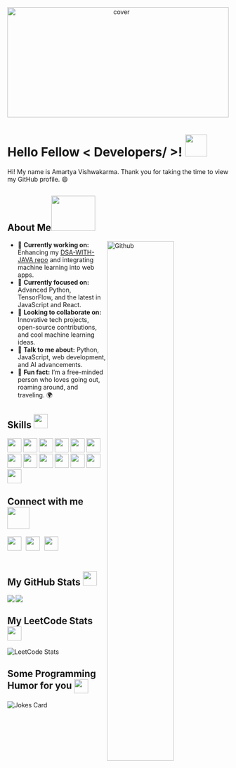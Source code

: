 <div algin="center">
  
<div align="center">
  <img width="100%" height="250px" src="https://raw.githubusercontent.com/rahulbanerjee26/githubProfileReadmeGenerator/main/banners/banner7.png" alt="cover" />
</div>

<h1> Hello Fellow < Developers/ >! <img src="https://raw.githubusercontent.com/rahulbanerjee26/githubProfileReadmeGenerator/main/gifs/wave.gif" width="50px" height="50px"> </h1>


<div size='20px'> 
  Hi! My name is Amartya Vishwakarma. Thank you for taking the time to view my GitHub profile. 😄
</div>

<h2> 
  About Me<img src="https://raw.githubusercontent.com/rahulbanerjee26/githubProfileReadmeGenerator/main/gifs/eatSleepCodeRepeat.gif" width="100px" height="80px" >
</h2>

<img width="55%" align="right" alt="Github" src="https://raw.githubusercontent.com/rahulbanerjee26/githubProfileReadmeGenerator/47a1a7b035154ce002fffc42e803b6ca8acbc4f3/gifs/git-header.svg" />

- 🔭 **Currently working on:** Enhancing my [DSA-WITH-JAVA repo](https://github.com/Amartya-007/DSA-WITH-JAVA) and integrating machine learning into web apps.
- 🌱 **Currently focused on:** Advanced Python, TensorFlow, and the latest in JavaScript and React.
- 👯 **Looking to collaborate on:** Innovative tech projects, open-source contributions, and cool machine learning ideas.
- 💬 **Talk to me about:** Python, JavaScript, web development, and AI advancements.
- 🧠 **Fun fact:** I’m a free-minded person who loves going out, roaming around, and traveling. 🌍

<h2> Skills <img src="https://raw.githubusercontent.com/rahulbanerjee26/githubProfileReadmeGenerator/main/gifs/code.gif" width="32px" height="32px"> </h2>
<a href="https://github.com/Amartya-007?tab=repositories&q=&type=&language=python&sort="><img width="32px" height="32px" src="https://raw.githubusercontent.com/rahulbanerjee26/githubAboutMeGenerator/main/icons/python.svg"></a>
<a href="https://github.com/Amartya-007?tab=repositories&q=&type=&language=javascript&sort="><img width="32px" height="32px" src="https://raw.githubusercontent.com/rahulbanerjee26/githubAboutMeGenerator/main/icons/javascript.svg"></a>
<a href="https://github.com/Amartya-007?tab=repositories&q=&type=&language=c&sort="><img width="32px" height="32px" src="https://raw.githubusercontent.com/rahulbanerjee26/githubAboutMeGenerator/main/icons/c.svg"></a>
<a href="https://github.com/Amartya-007?tab=repositories&q=&type=&language=cpp&sort="><img width="32px" height="32px" src="https://raw.githubusercontent.com/rahulbanerjee26/githubAboutMeGenerator/main/icons/cpp.svg"></a>
<a href="https://github.com/Amartya-007?tab=repositories&q=&type=&language=sqlite&sort="><img width="32px" height="32px" src="https://raw.githubusercontent.com/rahulbanerjee26/githubAboutMeGenerator/main/icons/sqlite.svg"></a>
<a href="https://github.com/Amartya-007?tab=repositories&q=&type=&language=html&sort="><img width="32px" height="32px" src="https://raw.githubusercontent.com/rahulbanerjee26/githubAboutMeGenerator/main/icons/html.svg"></a>
<a href="https://github.com/Amartya-007?tab=repositories&q=&type=&language=css&sort="><img width="32px" height="32px" src="https://raw.githubusercontent.com/rahulbanerjee26/githubAboutMeGenerator/main/icons/css.svg"></a>
<a href="https://github.com/Amartya-007?tab=repositories&q=&type=&language=java&sort="><img width="32px" height="32px" src="https://raw.githubusercontent.com/rahulbanerjee26/githubAboutMeGenerator/main/icons/java.svg"></a>
<a href="https://github.com/Amartya-007?tab=repositories&q=&type=&language=github&sort="><img width="32px" height="32px" src="https://raw.githubusercontent.com/rahulbanerjee26/githubAboutMeGenerator/main/icons/github.svg"></a>
<a href="https://github.com/Amartya-007?tab=repositories&q=&type=&language=hackerrank&sort="><img width="32px" height="32px" src="https://raw.githubusercontent.com/rahulbanerjee26/githubAboutMeGenerator/main/icons/hackerrank.svg"></a>
<a href="https://github.com/Amartya-007?tab=repositories&q=&type=&language=mongodb&sort="><img width="32px" height="32px" src="https://raw.githubusercontent.com/rahulbanerjee26/githubAboutMeGenerator/main/icons/mongodb.svg"></a>
<a href="https://github.com/Amartya-007?tab=repositories&q=&type=&language=reactjs&sort="><img width="32px" height="32px" src="https://raw.githubusercontent.com/rahulbanerjee26/githubAboutMeGenerator/main/icons/reactjs.svg"></a>
<a href="https://github.com/Amartya-007?tab=repositories&q=&type=&language=tensorflow&sort="><img width="32px" height="32px" src="https://raw.githubusercontent.com/rahulbanerjee26/githubAboutMeGenerator/main/icons/tensorflow.svg"></a>

<h2>Connect with me <img src="https://raw.githubusercontent.com/rahulbanerjee26/githubProfileReadmeGenerator/main/gifs/handShake.gif" width="50px" height="50px"> </h2>
<div style="display: flex; gap: 10px; align-items: center;">
    <a href="https://www.linkedin.com/in/amartya-vishwakarma-bbaa39241/">
        <img width="32px" src="https://raw.githubusercontent.com/rahulbanerjee26/githubAboutMeGenerator/main/icons/linked-in-alt.svg" />
    </a> 
    <a href="https://github.com/Amartya-007">
        <img width="32px" src="https://raw.githubusercontent.com/rahulbanerjee26/githubAboutMeGenerator/main/icons/github.svg" />
    </a>
    <a href="mailto:Amartya1820@gmail.com">
        <img width="32px" src="https://img.icons8.com/?size=100&id=EgRndDDLh8kS&format=png&color=000000" />
    </a>
</div>

<br>

<h2> My GitHub Stats <img src="https://raw.githubusercontent.com/rahulbanerjee26/githubProfileReadmeGenerator/main/gifs/github.gif" width="32px" height="32px"> </h2>
<a href="https://github.com/anuraghazra/github-readme-stats">
  <img align="left" src="https://github-readme-stats.vercel.app/api?username=Amartya-007&count_private=true&show_icons=true&theme=default" />
</a>
<a href="https://github.com/anuraghazra/convoychat">
  <img align="center" src="https://github-readme-stats.vercel.app/api/top-langs/?username=Amartya-007&theme=default" />
</a>

<h2> My LeetCode Stats <img src="https://github.com/user-attachments/assets/a15a72a9-26a5-4e10-8a51-7c202b0d3855" width="32px" height="32px"> </h2>

![LeetCode Stats](https://leetcard.jacoblin.cool/Amartya_Vishwakarma?theme=light&font=Abel)

<h2> Some Programming Humor for you <img align="center" src="https://raw.githubusercontent.com/rahulbanerjee26/githubProfileReadmeGenerator/main/gifs/winkFace.gif" width="32px" height="32px"></h2>

![Jokes Card](https://readme-jokes.vercel.app/api?theme=tokyonight)

</div>
